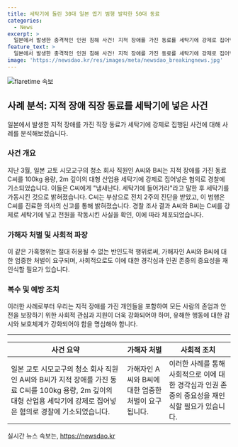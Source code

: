 ```yaml
---
title: 세탁기에 돌린 30대 일본 엽기 범행 발칵한 50대 동료
categories:
  - News
excerpt: >
  일본에서 발생한 충격적인 인권 침해 사건! 지적 장애를 가진 동료를 세탁기에 강제로 집어넣고 돌린 뒤 부상을 입힌 두 남성이 경찰에 체포됐다. 이들의 범행은 지적 장애를 가진 동료를 상처 입히고 감금한 것으로 밝혀졌으며, 사건은 동료를 진료한 의사의 신고를 통해 드러났다. 이에 따라 A씨와 B씨는 혐의를 받고 경찰 수사가 진행 중이다.
feature_text: >
  일본에서 발생한 충격적인 인권 침해 사건! 지적 장애를 가진 동료를 세탁기에 강제로 집어넣고 돌린 뒤 부상을 입힌 두 남성이 경찰에 체포됐다. 이들의 범행은 지적 장애를 가진 동료를 상처 입히고 감금한 것으로 밝혀졌으며, 사건은 동료를 진료한 의사의 신고를 통해 드러났다. 이에 따라 A씨와 B씨는 혐의를 받고 경찰 수사가 진행 중이다.
image: 'https://newsdao.kr/res/images/meta/newsdao_breakingnews.jpg'
---
```


<p><img src="https://newsdao.kr/res/images/meta/newsdao_breakingnews.jpg" alt="flaretime 속보" /></p>

<h2 data-ke-size="size26">사례 분석: 지적 장애 직장 동료를 세탁기에 넣은 사건</h2>

<p data-ke-size="size16">일본에서 발생한 지적 장애를 가진 직장 동료가 세탁기에 강제로 집행된 사건에 대해 사례를 분석해보겠습니다.</p>

<h3>사건 개요</h3>

<p data-ke-size="size16">지난 3월, 일본 교토 시모교구의 청소 회사 직원인 A씨와 B씨는 지적 장애를 가진 동료 C씨를 100kg 용량, 2m 깊이의 대형 산업용 세탁기에 강제로 집어넣은 혐의로 경찰에 기소되었습니다. 이들은 C씨에게 "냄새난다. 세탁기에 들어가라"라고 말한 후 세탁기를 가동시킨 것으로 밝혀졌습니다. C씨는 부상으로 전치 2주의 진단을 받았고, 이 범행은 C씨를 진료한 의사의 신고를 통해 밝혀졌습니다. 경찰 조사 결과 A씨와 B씨는 C씨를 강제로 세탁기에 넣고 전원을 작동시킨 사실을 확인, 이에 따라 체포되었습니다.</p>

<h3>가해자 처벌 및 사회적 파장</h3>

<p data-ke-size="size16">이 같은 가혹행위는 절대 허용될 수 없는 반인도적 행위로써, 가해자인 A씨와 B씨에 대한 엄중한 처벌이 요구되며, 사회적으로도 이에 대한 경각심과 인권 존중의 중요성을 재인식할 필요가 있습니다.</p>

<h3>복수 및 예방 조치</h3>

<p data-ke-size="size16">이러한 사례로부터 우리는 지적 장애를 가진 개인들을 포함하여 모든 사람의 존엄과 안전을 보장하기 위한 사회적 관심과 지원이 더욱 강화되어야 하며, 유해한 행동에 대한 감시와 보호체계가 강화되어야 함을 명심해야 합니다.</p>

<hr>

<table>
  <thead>
    <tr>
      <th style="text-align: center;">사건 요약</th>
      <th style="text-align: center;">가해자 처벌</th>
      <th style="text-align: center;">사회적 조치</th>
    </tr>
  </thead>
  <tbody>
    <tr>
      <td>일본 교토 시모교구의 청소 회사 직원인 A씨와 B씨가 지적 장애를 가진 동료 C씨를 100kg 용량, 2m 깊이의 대형 산업용 세탁기에 강제로 집어넣은 혐의로 경찰에 기소되었습니다.</td>
      <td>가해자인 A씨와 B씨에 대한 엄중한 처벌이 요구됩니다.</td>
      <td>이러한 사례를 통해 사회적으로 이에 대한 경각심과 인권 존중의 중요성을 재인식할 필요가 있습니다.</td>
    </tr>
  </tbody>
</table>
실시간 뉴스 속보는, <a href="https://newsdao.kr" rel="dofollow">https://newsdao.kr</a>



